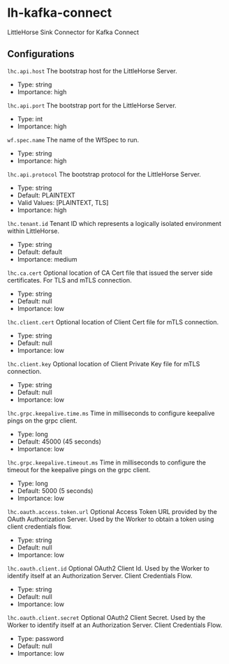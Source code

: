# lh-kafka-connect

LittleHorse Sink Connector for Kafka Connect

## Configurations

``lhc.api.host``
  The bootstrap host for the LittleHorse Server.

  * Type: string
  * Importance: high

``lhc.api.port``
  The bootstrap port for the LittleHorse Server.

  * Type: int
  * Importance: high

``wf.spec.name``
  The name of the WfSpec to run.

  * Type: string
  * Importance: high

``lhc.api.protocol``
  The bootstrap protocol for the LittleHorse Server.

  * Type: string
  * Default: PLAINTEXT
  * Valid Values: [PLAINTEXT, TLS]
  * Importance: high

``lhc.tenant.id``
  Tenant ID which represents a logically isolated environment within LittleHorse.

  * Type: string
  * Default: default
  * Importance: medium

``lhc.ca.cert``
  Optional location of CA Cert file that issued the server side certificates. For TLS and mTLS connection.

  * Type: string
  * Default: null
  * Importance: low

``lhc.client.cert``
  Optional location of Client Cert file for mTLS connection.

  * Type: string
  * Default: null
  * Importance: low

``lhc.client.key``
  Optional location of Client Private Key file for mTLS connection.

  * Type: string
  * Default: null
  * Importance: low

``lhc.grpc.keepalive.time.ms``
  Time in milliseconds to configure keepalive pings on the grpc client.

  * Type: long
  * Default: 45000 (45 seconds)
  * Importance: low

``lhc.grpc.keepalive.timeout.ms``
  Time in milliseconds to configure the timeout for the keepalive pings on the grpc client.

  * Type: long
  * Default: 5000 (5 seconds)
  * Importance: low

``lhc.oauth.access.token.url``
  Optional Access Token URL provided by the OAuth Authorization Server. Used by the Worker to obtain a token using client credentials flow.

  * Type: string
  * Default: null
  * Importance: low

``lhc.oauth.client.id``
  Optional OAuth2 Client Id. Used by the Worker to identify itself at an Authorization Server. Client Credentials Flow.

  * Type: string
  * Default: null
  * Importance: low

``lhc.oauth.client.secret``
  Optional OAuth2 Client Secret. Used by the Worker to identify itself at an Authorization Server. Client Credentials Flow.

  * Type: password
  * Default: null
  * Importance: low
